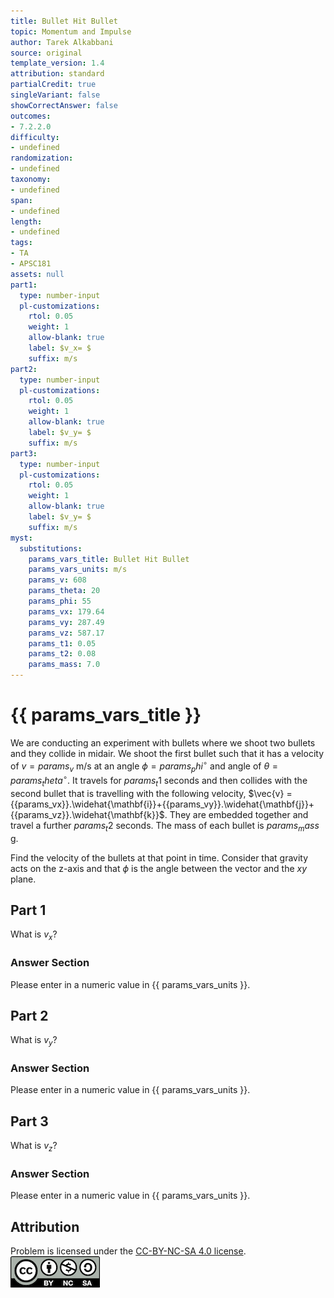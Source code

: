 ```yaml
---
title: Bullet Hit Bullet
topic: Momentum and Impulse
author: Tarek Alkabbani
source: original
template_version: 1.4
attribution: standard
partialCredit: true
singleVariant: false
showCorrectAnswer: false
outcomes:
- 7.2.2.0
difficulty:
- undefined
randomization:
- undefined
taxonomy:
- undefined
span:
- undefined
length:
- undefined
tags:
- TA
- APSC181
assets: null
part1:
  type: number-input
  pl-customizations:
    rtol: 0.05
    weight: 1
    allow-blank: true
    label: $v_x= $
    suffix: m/s
part2:
  type: number-input
  pl-customizations:
    rtol: 0.05
    weight: 1
    allow-blank: true
    label: $v_y= $
    suffix: m/s
part3:
  type: number-input
  pl-customizations:
    rtol: 0.05
    weight: 1
    allow-blank: true
    label: $v_y= $
    suffix: m/s
myst:
  substitutions:
    params_vars_title: Bullet Hit Bullet
    params_vars_units: m/s
    params_v: 608
    params_theta: 20
    params_phi: 55
    params_vx: 179.64
    params_vy: 287.49
    params_vz: 587.17
    params_t1: 0.05
    params_t2: 0.08
    params_mass: 7.0
---
```

# {{ params_vars_title }}
We are conducting an experiment with bullets where we shoot two bullets and they collide in midair. We shoot the first bullet such that it has a velocity of $v = {{params_v}}$ m/s at an angle $\phi = {{params_phi}}^\circ$ and angle of $\theta = {{ params_theta}}^\circ$. It travels for ${{params_t1}}$ seconds and then collides with the second bullet that is travelling with the following velocity, $\vec{v} ={{params_vx}}.\widehat{\mathbf{i}}+{{params_vy}}.\widehat{\mathbf{j}}+{{params_vz}}.\widehat{\mathbf{k}}$. They are embedded together and travel a further ${{params_t2}}$ seconds. The mass of each bullet is ${{params_mass}}$ g.

Find the velocity of the bullets at that point in time. Consider that gravity acts on the z-axis and that $\phi$ is the angle between the vector and the $xy$ plane.

## Part 1

What is $v_x$?

### Answer Section

Please enter in a numeric value in {{ params_vars_units }}.

## Part 2

What is $v_y$?

### Answer Section

Please enter in a numeric value in {{ params_vars_units }}.

## Part 3

What is $v_z$?

### Answer Section

Please enter in a numeric value in {{ params_vars_units }}.

## Attribution

Problem is licensed under the [CC-BY-NC-SA 4.0 license](https://creativecommons.org/licenses/by-nc-sa/4.0/).<br> ![The Creative Commons 4.0 license requiring attribution-BY, non-commercial-NC, and share-alike-SA license.](https://raw.githubusercontent.com/firasm/bits/master/by-nc-sa.png)